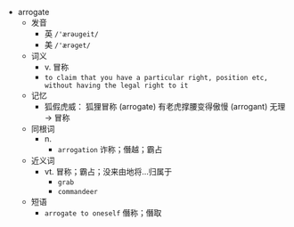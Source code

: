 - arrogate
  - 发音
    - 英 `/'ærəugeit/`
    - 美 `/'ærəɡet/`
  - 词义
    - v. 冒称
    - `to claim that you have a particular right, position etc, without having the legal right to it`
  - 记忆
    - 狐假虎威： 狐狸冒称 (arrogate) 有老虎撑腰变得傲慢 (arrogant) 无理 → 冒称
  - 同根词
    - n.
      - `arrogation` 诈称；僭越；霸占
  - 近义词
    - vt. 冒称；霸占；没来由地将…归属于
      - `grab`
      - `commandeer`
  - 短语
    - `arrogate to oneself` 僭称；僭取 
